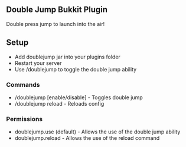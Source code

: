 ## Double Jump Bukkit Plugin
Double press jump to launch into the air!

## Setup
- Add doublejump jar into your plugins folder
- Restart your server
- Use /doublejump to toggle the double jump ability

### Commands
- /doublejump [enable/disable] - Toggles double jump
- /doublejump reload - Reloads config

### Permissions
- doublejump.use (default) - Allows the use of the double jump ability
- doublejump.reload - Allows the use of the reload command